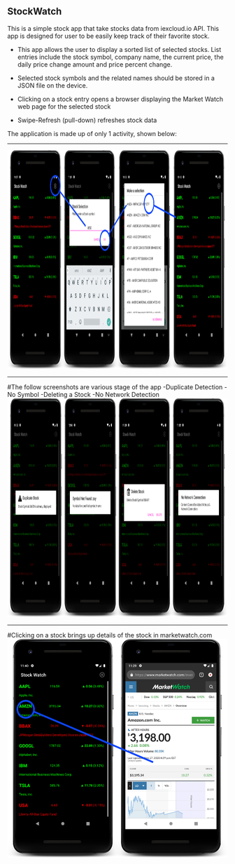 StockWatch
---
This is a simple stock app that take stocks data from iexcloud.io API. This app is designed for user to be easily keep track of their favorite stock.

- This app allows the user to display a sorted list of selected stocks. List entries include the stock symbol,
company name, the current price, the daily price change amount and price percent change.

- Selected stock symbols and the related names should be stored in a JSON file on the device.

- Clicking on a stock entry opens a browser displaying the Market Watch web page for the selected stock

- Swipe-Refresh (pull-down) refreshes stock data

The application is made up of only 1 activity, shown below: 

---
<img src="https://github.com/allanzguan/StockWatch/blob/main/screenshot/Adevice-2020-11-27-233723.png" height="500">

---
#The follow screenshots are various stage of the app
-Duplicate Detection 
-No Symbol
-Deleting a Stock
-No Network Detection
<img src="https://github.com/allanzguan/StockWatch/blob/main/screenshot/Bdevice-2020-11-27-232856.png" height="500">

---
#Clicking on a stock brings up details of the stock in marketwatch.com
<img src="https://github.com/allanzguan/StockWatch/blob/main/screenshot/Cdevice-2020-11-27-234020.png" height="500">
